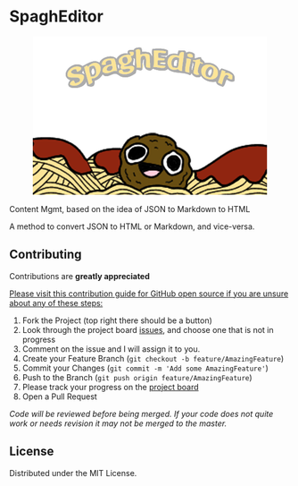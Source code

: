 # SpaghEditor
<p align="center">
<img src="logo.png" alt="SpaghEditor">
</p>

Content Mgmt, based on the idea of JSON to Markdown to HTML

A method to convert JSON to HTML or Markdown, and vice-versa.

<!-- CONTRIBUTING -->
## Contributing

Contributions are **greatly appreciated**

[Please visit this contribution guide for GitHub open source if you are unsure about any of these steps:](https://gist.github.com/Chaser324/ce0505fbed06b947d962)

1. Fork the Project (top right there should be a button)
2. Look through the project board [issues](https://github.com/ctrachte/SpaghEditor/projects/1), and choose one that is not in progress
3. Comment on the issue and I will assign it to you.
4. Create your Feature Branch (`git checkout -b feature/AmazingFeature`)
5. Commit your Changes (`git commit -m 'Add some AmazingFeature'`)
6. Push to the Branch (`git push origin feature/AmazingFeature`)
7. Please track your progress on the [project board](https://github.com/ctrachte/SpaghEditor/projects/1)
8. Open a Pull Request 

*Code will be reviewed before being merged. If your code does not quite work or needs revision it may not be merged to the master.*


<!-- LICENSE -->
## License

Distributed under the MIT License. 
